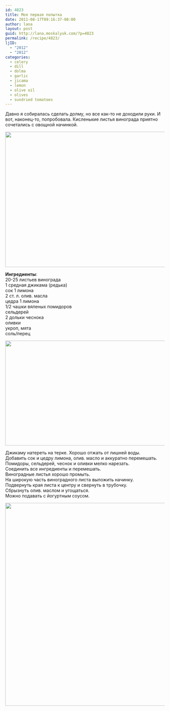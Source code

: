 ```yaml
---
id: 4823
title: Моя первая попытка
date: 2011-08-17T09:16:37-08:00
author: lana
layout: post
guid: http://lana.moskalyuk.com/?p=4823
permalink: /recipe/4823/
ljID:
  - "2012"
  - "2012"
categories:
  - celery
  - dill
  - dolma
  - garlic
  - jicama
  - lemon
  - olive oil
  - olives
  - sundried tomatoes
---
```

Давно я собиралась сделать долму, но все как-то не доходили руки. И вот, наконец-то, попробовала. Кисленькие листья винограда приятно сочетались с овощной начинкой.

<img loading="lazy" class="alignnone" title="dolma" src="http://farm7.static.flickr.com/6191/6053343448_4c222e9773_z.jpg" alt="" width="640" height="427" /> 

**Ингредиенты**:  
20-25 листьев винограда  
1 средная джикама (редька)  
сок 1 лимона  
2 ст. л. олив. масла  
цедра 1 лимона  
1/2 чашки вяленых помидоров  
сельдерей  
2 дольки чеснока  
оливки  
укроп, мята  
соль/перец

<img loading="lazy" class="alignnone" title="dolma" src="http://farm7.static.flickr.com/6065/6052791981_e97d7ba076_z.jpg" alt="" width="640" height="331" /> 

Джикаму натереть на терке. Хорошо отжать от лишней воды.  
Добавить сок и цедру лимона, олив. масло и аккуратно перемешать.  
Помидоры, сельдерей, чеснок и оливки мелко нарезать.  
Соединить все ингредиенты и перемешать.  
Виноградные листья хорошо промыть.  
На широкую часть виноградного листа выложить начинку.  
Подвернуть края листа к центру и свернуть в трубочку.  
Сбрызнуть олив. маслом и угощаться.  
Можно подавать с йогуртным соусом.

<img loading="lazy" class="alignnone" title="dolma" src="http://farm7.static.flickr.com/6082/6053342704_239e9e41b6_z.jpg" alt="" width="548" height="640" />